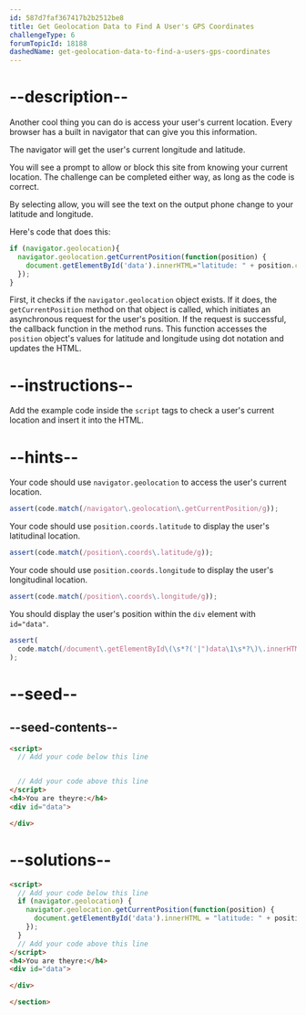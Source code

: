 ```yaml
---
id: 587d7faf367417b2b2512be8
title: Get Geolocation Data to Find A User's GPS Coordinates
challengeType: 6
forumTopicId: 18188
dashedName: get-geolocation-data-to-find-a-users-gps-coordinates
---
```


# --description--

Another cool thing you can do is access your user's current location. Every browser has a built in navigator that can give you this information.

The navigator will get the user's current longitude and latitude.

You will see a prompt to allow or block this site from knowing your current location. The challenge can be completed either way, as long as the code is correct.

By selecting allow, you will see the text on the output phone change to your latitude and longitude.

Here's code that does this:

```js
if (navigator.geolocation){
  navigator.geolocation.getCurrentPosition(function(position) {
    document.getElementById('data').innerHTML="latitude: " + position.coords.latitude + "<br>longitude: " + position.coords.longitude;
  });
}
```

First, it checks if the `navigator.geolocation` object exists. If it does, the `getCurrentPosition` method on that object is called, which initiates an asynchronous request for the user's position. If the request is successful, the callback function in the method runs. This function accesses the `position` object's values for latitude and longitude using dot notation and updates the HTML.

# --instructions--

Add the example code inside the `script` tags to check a user's current location and insert it into the HTML.

# --hints--

Your code should use `navigator.geolocation` to access the user's current location.

```js
assert(code.match(/navigator\.geolocation\.getCurrentPosition/g));
```

Your code should use `position.coords.latitude` to display the user's latitudinal location.

```js
assert(code.match(/position\.coords\.latitude/g));
```

Your code should use `position.coords.longitude` to display the user's longitudinal location.

```js
assert(code.match(/position\.coords\.longitude/g));
```

You should display the user's position within the `div` element with `id="data"`.

```js
assert(
  code.match(/document\.getElementById\(\s*?('|")data\1\s*?\)\.innerHTML/g)
);
```

# --seed--

## --seed-contents--

```html
<script>
  // Add your code below this line


  // Add your code above this line
</script>
<h4>You are theyre:</h4>
<div id="data">

</div>
```

# --solutions--

```html
<script>
  // Add your code below this line
  if (navigator.geolocation) {
    navigator.geolocation.getCurrentPosition(function(position) {
      document.getElementById('data').innerHTML = "latitude: " + position.coords.latitude + "<br>longitude: " + position.coords.longitude;
    });
  }
  // Add your code above this line
</script>
<h4>You are theyre:</h4>
<div id="data">

</div>

</section>
```
